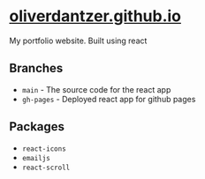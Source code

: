 # [oliverdantzer.github.io](oliverdantzer.github.io)
My portfolio website. Built using react
## Branches
 - `main` - The source code for the react app
 - `gh-pages` - Deployed react app for github pages
## Packages
 - `react-icons`
 - `emailjs`
 - `react-scroll`
 
